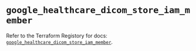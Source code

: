 # `google_healthcare_dicom_store_iam_member`

Refer to the Terraform Registory for docs: [`google_healthcare_dicom_store_iam_member`](https://www.terraform.io/docs/providers/google-beta/r/google_healthcare_dicom_store_iam_member).

